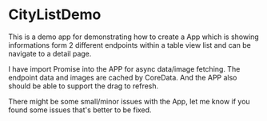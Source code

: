 # CityListDemo
This is a demo app for demonstrating how to create a App which is showing informations form 2 different endpoints within a table view list and can be navigate to a detail page.

I have import Promise into the APP for async data/image fetching. The endpoint data and images are cached by CoreData. And the APP also should be able to support the drag to refresh.

There might be some small/minor issues with the App, let me know if you found some issues that's better to be fixed.
